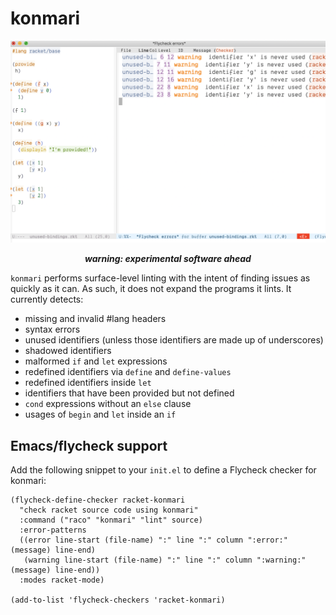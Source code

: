 # konmari

![a screenshot of konmari being used inside Emacs](media/screenshot.png)

<p align="center">
  <strong><em>warning: experimental software ahead</em></strong>
</p>

`konmari` performs surface-level linting with the intent of finding
issues as quickly as it can.  As such, it does not expand the programs
it lints.  It currently detects:

* missing and invalid #lang headers
* syntax errors
* unused identifiers (unless those identifiers are made up of underscores)
* shadowed identifiers
* malformed `if` and `let` expressions
* redefined identifiers via `define` and `define-values`
* redefined identifiers inside `let`
* identifiers that have been provided but not defined
* `cond` expressions without an `else` clause
* usages of `begin` and `let` inside an `if`

## Emacs/flycheck support

Add the following snippet to your `init.el` to define a Flycheck
checker for konmari:

``` emacs-lisp
(flycheck-define-checker racket-konmari
  "check racket source code using konmari"
  :command ("raco" "konmari" "lint" source)
  :error-patterns
  ((error line-start (file-name) ":" line ":" column ":error:" (message) line-end)
   (warning line-start (file-name) ":" line ":" column ":warning:" (message) line-end))
  :modes racket-mode)

(add-to-list 'flycheck-checkers 'racket-konmari)
```
